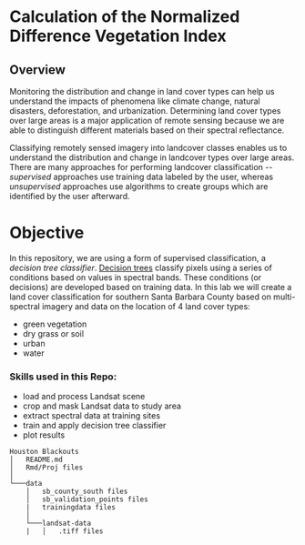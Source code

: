 # Calculation of the Normalized Difference Vegetation Index

## Overview

Monitoring the distribution and change in land cover types can help us understand the impacts of phenomena like climate change, natural disasters, deforestation, and urbanization. Determining land cover types over large areas is a major application of remote sensing because we are able to distinguish different materials based on their spectral reflectance.

Classifying remotely sensed imagery into landcover classes enables us to understand the distribution and change in landcover types over large areas. There are many approaches for performing landcover classification -- *supervised* approaches use training data labeled by the user, whereas *unsupervised* approaches use algorithms to create groups which are identified by the user afterward.

# Objective

In this repository, we are using a form of supervised classification, a *decision tree classifier*. [Decision trees](https://medium.com/@ml.at.berkeley/machine-learning-crash-course-part-5-decision-trees-and-ensemble-models-dcc5a36af8cd) classify pixels using a series of conditions based on values in spectral bands. These conditions (or decisions) are developed based on training data. In this lab we will create a land cover classification for southern Santa Barbara County based on multi-spectral imagery and data on the location of 4 land cover types:

-   green vegetation
-   dry grass or soil
-   urban
-   water

### Skills used in this Repo:

-   load and process Landsat scene
-   crop and mask Landsat data to study area
-   extract spectral data at training sites
-   train and apply decision tree classifier
-   plot results

```
Houston Blackouts
│   README.md
│   Rmd/Proj files    
│
└───data
    │   sb_county_south files
    │   sb_validation_points files
    |   trainingdata files
    │
    └───landsat-data
    |   │   .tiff files
```